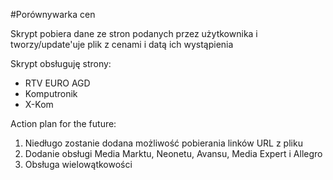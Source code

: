 #Porównywarka cen

Skrypt pobiera dane ze stron podanych przez użytkownika i tworzy/update'uje plik z cenami i datą ich wystąpienia

Skrypt obsługuję strony:
- RTV EURO AGD
- Komputronik
- X-Kom

Action plan for the future:
1. Niedługo zostanie dodana możliwość pobierania linków URL z pliku
2. Dodanie obsługi Media Marktu, Neonetu, Avansu, Media Expert i Allegro
3. Obsługa wielowątkowości